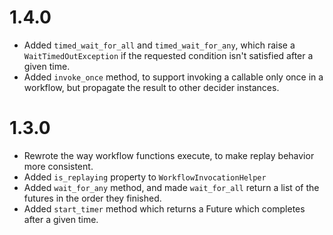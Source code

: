 # 1.4.0

* Added `timed_wait_for_all` and `timed_wait_for_any`, which raise a `WaitTimedOutException` if the requested condition
  isn't satisfied after a given time.
* Added `invoke_once` method, to support invoking a callable only once in a workflow, but propagate the result to 
  other decider instances.

# 1.3.0

* Rewrote the way workflow functions execute, to make replay behavior more consistent.
* Added `is_replaying` property to `WorkflowInvocationHelper`
* Added `wait_for_any` method, and made `wait_for_all` return a list of the futures in the order they finished.
* Added `start_timer` method which returns a Future which completes after a given time.
